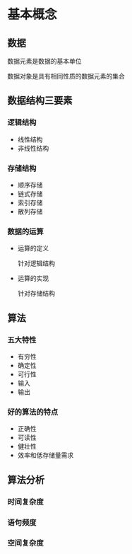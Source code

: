 # 基本概念

## 数据

数据元素是数据的基本单位

数据对象是具有相同性质的数据元素的集合

## 数据结构三要素

### 逻辑结构

- 线性结构
- 非线性结构

### 存储结构

- 顺序存储
- 链式存储
- 索引存储
- 散列存储

### 数据的运算

- 运算的定义

  针对逻辑结构

- 运算的实现

  针对存储结构

## 算法

### 五大特性

- 有穷性
- 确定性
- 可行性
- 输入
- 输出

### 好的算法的特点

- 正确性
- 可读性
- 健壮性
- 效率和低存储量需求

## 算法分析

### 时间复杂度

### 语句频度

### 空间复杂度